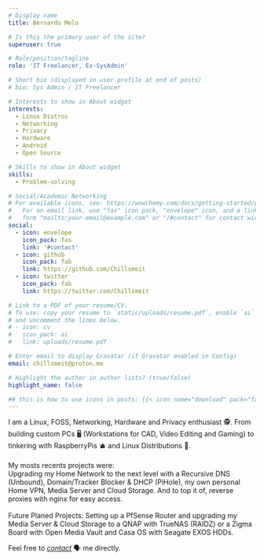 ```yaml
---
# Display name
title: Bernardo Melo

# Is this the primary user of the site?
superuser: true

# Role/position/tagline
role: 'IT Freelancer, Ex-SysAdmin'

# Short bio (displayed in user profile at end of posts)
# bio: Sys Admin / IT Freelancer

# Interests to show in About widget
interests:
  - Linux Distros
  - Networking
  - Privacy
  - Hardware
  - Android
  - Open Source

# Skills to show in About widget
skills:
  - Problem-solving

# Social/Academic Networking
# For available icons, see: https://wowchemy.com/docs/getting-started/page-builder/#icons
#   For an email link, use "fas" icon pack, "envelope" icon, and a link in the
#   form "mailto:your-email@example.com" or "/#contact" for contact widget.
social:
  - icon: envelope
    icon_pack: fas
    link: '#contact'
  - icon: github
    icon_pack: fab
    link: https://github.com/Chillsmeit
  - icon: twitter
    icon_pack: fab
    link: https://twitter.com/Chillsmeit

# Link to a PDF of your resume/CV.
# To use: copy your resume to `static/uploads/resume.pdf`, enable `ai` icons in `params.toml`,
# and uncomment the lines below.
# - icon: cv
#   icon_pack: ai
#   link: uploads/resume.pdf

# Enter email to display Gravatar (if Gravatar enabled in Config)
email: chillsmeit@proton.me

# Highlight the author in author lists? (true/false)
highlight_name: false

## this is how to use icons in posts: {{< icon name="download" pack="fas" >}}
---
```

I am a Linux, FOSS, Networking, Hardware and Privacy enthusiast 🕵️. From building custom PCs 🖥️ (Workstations for CAD, Video Editing and Gaming) to tinkering with RaspberryPis 🫐 and Linux Distributions 🐧.</br>
</br>
My mosts recents projects were:</br>
Upgrading my Home Network to the next level with a Recursive DNS (Unbound), Domain/Tracker Blocker & DHCP (PiHole), my own personal Home VPN, Media Server and Cloud Storage. And to top it of, reverse proxies with nginx for easy access.</br>
</br>
Future Planed Projects: Setting up a PfSense Router and upgrading my Media Server & Cloud Storage to a QNAP with TrueNAS (RAIDZ) or a Zigma Board with Open Media Vault and Casa OS with Seagate EXOS HDDs.


Feel free to *[contact](#contact)* 🗣️ me directly.
